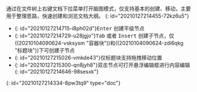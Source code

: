 通过在文件树上右键文档下拉菜单打开脑图模式，仅支持基本的创建、移动，主要用于整理思路，快速创建和浏览文档大纲。
{: id="20210127214455-72kz6u5"}

* {: id="20210127214715-i8ph02d"}<kbd>Enter</kbd> 创建平级节点
* {: id="20210127214729-u28jgjo"}<kbd>Tab</kbd> 或者 <kbd>Insert</kbd> 创建子节点，仅((20210104090624-vsksysm "容器块"))和((20210104090624-zdi6qkg "标题块"))下可创建子节点
* {: id="20210127215026-vmkde43"}仅标题块支持拖拽移动位置
* {: id="20210127215300-qn8jyh8"}双击节点可打开悬浮编辑框进行内容编辑
{: id="20210127214646-98sesxk"}


{: id="20210127214334-8pw3tq9" type="doc"}
